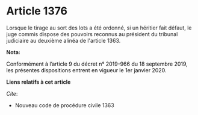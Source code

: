 # Article 1376

Lorsque le tirage au sort des lots a été ordonné, si un héritier fait défaut, le juge commis dispose des pouvoirs reconnus au
président du tribunal judiciaire au deuxième alinéa de l'article 1363.

**Nota:**

<font color="black">Conformément à l’article 9 du décret n° 2019-966 du 18 septembre 2019, les présentes dispositions entrent
en vigueur le 1er janvier 2020.</font>

**Liens relatifs à cet article**

_Cite_:

  - Nouveau code de procédure civile 1363
